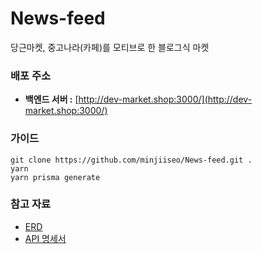 # News-feed
당근마켓, 중고나라(카페)를 모티브로 한 블로그식 마켓

### 배포 주소
- **백엔드 서버 :** [http://dev-market.shop:3000/](http://dev-market.shop:3000/)

### 가이드
```
git clone https://github.com/minjiiseo/News-feed.git .
yarn
yarn prisma generate 
```

### 참고 자료
- [ERD](https://drawsql.app/teams/soeuns-team/diagrams/news-feeds)
- [API 명세서](https://www.notion.so/teamsparta/903afce5387a47a0982e2c3f5eb11b3b?v=1cea5470f3fb4ce3974445874e6c44a3&pvs=4)
